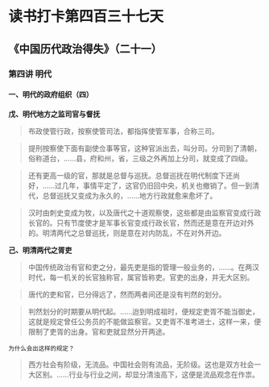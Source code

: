 读书打卡第四百三十七天
===

《中国历代政治得失》（二十一）
---
### 第四讲 明代

#### 一、明代的政府组织（四）

**戊、明代地方之监司官与督抚**

> 布政使管行政，按察使管司法，都指挥使管军事，合称三司。

> 提刑按察使下面有副使佥事等官，这种官派出去，叫分司。分司到了清朝，俗称道台，……县，府和州，省，三级之外再加上分司，就变成了四级。

> 还有更高一级的官，那就是总督与巡抚。总督巡抚在明代制度下还尚好，……过几年，事情平定了，这官仍旧回中央，机关也撤销了。但一到清代，总督巡抚又变成为永久的，……地方行政就愈来愈坏了。

> 汉时由刺史变成为牧，以及唐代之十道观察使，这些都是由监察官变成行政长官的。只有节度使才是军事长官变成行政长官，然而还是意在开边对外的。明清两代之总督巡抚，则是意在对内防乱，不在对外开边。

**己、明清两代之胥吏**

> 中国传统政治有官和吏之分，最先吏是指的管理一般业务的，……。在两汉时代，每一机关的长官独称官，属官皆称吏。官吏的出身，并无大区别。

> 唐代的吏和官，已分得远了，然而两者间还是没有判然的划分。

> 判然划分的时期要从明代起。……迨到明成祖时，便规定吏胥不能当御史，这就是规定曾任公务员的不能做监察官。又吏胥不准考进士，这样一来，便限制了吏胥的出身。官和吏就显然分开两途。
```
为什么会出这样的规定？
```
> 西方社会有阶级，无流品。中国社会则有流品，无阶级。这也是双方社会一大区别。……行业与行业之间，却显分清浊高下，这便是流品观念在作祟。